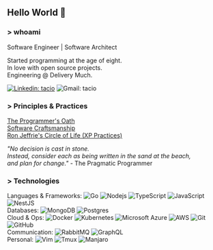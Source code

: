 ## Hello World 👋

### > whoami

Software Engineer | Software Architect

Started programming at the age of eight. <br>
In love with open source projects. <br>
Engineering @ Delivery Much.

[![Linkedin: tacio](https://img.shields.io/badge/-Linkedin-blue?style=flat-square&logo=Linkedin&logoColor=white&link=https://www.linkedin.com/in/taciomcosta/)](https://www.linkedin.com/in/taciomcosta/)
![Gmail: tacio](https://img.shields.io/badge/Gmail-D14836?style=flat&logo=gmail&logoColor=white&link=mailto://taciomcosta@gmail.com)

### > Principles & Practices

[The Programmer's Oath](https://blog.cleancoder.com/uncle-bob/2015/11/18/TheProgrammersOath.html) <br>
[Software Craftsmanship](https://manifesto.softwarecraftsmanship.org/) <br>
[Ron Jeffrie's Circle of Life (XP Practices)](https://agiletools.files.wordpress.com/2019/02/fig2.png)


*"No decision is cast in stone. <br>
Instead, consider each as being written in the sand at the beach, <br>
and plan for change."* - The Pragmatic Programmer <br>

### > Technologies

Languages & Frameworks:
![Go](https://img.shields.io/badge/Go-00ADD8?style=flat&logo=go&logoColor=white)
![Nodejs](https://img.shields.io/badge/-Nodejs-339933?style=flat-square&logo=Node.js&logoColor=white)
![TypeScript](https://img.shields.io/badge/-TypeScript-007ACC?style=flat-square&logo=typescript&logoColor=white)
![JavaScript](https://img.shields.io/badge/-JavaScript-black?style=flat-square&logo=javascript)
![NestJS](https://img.shields.io/badge/-NestJS-E0234E?style=flat-square&logo=nestjs&logoColor=white)
<br> Databases:
![MongoDB](https://img.shields.io/badge/-MongoDB-black?style=flat-square&logo=mongodb)
![Postgres](	https://img.shields.io/badge/PostgreSQL-316192?style=flat&logo=postgresql&logoColor=white)
<br> Cloud & Ops:
![Docker](https://img.shields.io/badge/-Docker-2496ED?style=flat-square&logo=docker&logoColor=white)
![Kubernetes](https://img.shields.io/badge/Kubernetes-1793D1?style=flat&logo=kubernetes&logoColor=white)
![Microsoft Azure](https://img.shields.io/badge/Microsoft%20Azure-0089D6?style=flat-square&logo=microsoft-azure&logoColor=white)
![AWS](https://img.shields.io/badge/Amazon_AWS-232F3E?style=flat&logo=amazon-aws&logoColor=white)
![Git](https://img.shields.io/badge/-Git-black?style=flat-square&logo=git)
![GitHub](https://img.shields.io/badge/-GitHub-181717?style=flat-square&logo=github)
<br> Communication:
![RabbitMQ](https://img.shields.io/badge/RabbitMQ-orange?style=flat&logo=rabbitmq&logoColor=white)
![GraphQL](https://img.shields.io/badge/GraphQL-316192?style=flat&logo=graphql&logoColor=pink)
<br> Personal:
![Vim](https://img.shields.io/badge/Vim-green?style=flat&logo=vim&logoColor=white)
![Tmux](https://img.shields.io/badge/Tmux-FFFFFF?style=flat&logo=tmux&logoColor=green)
![Manjaro](https://img.shields.io/badge/Arch_Linux-black?style=flat&logo=manjaro&logoColor=green)
<!--
TODO

--!>

